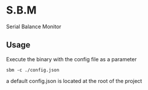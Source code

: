 # S.B.M
Serial Balance Monitor

## Usage

Execute the binary with the config file as a parameter

```
sbm -c ./config.json
```

a default config.json is located at the root of the project
